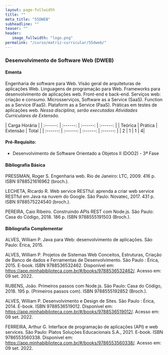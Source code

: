 ```yaml
---
layout: page-fullwidth
title: ""
meta_title: "55DWEB"
subheadline: ""
teaser: ""
header:
   image_fullwidth: "logo.png"
permalink: "/curso/matriz-curricular/55dweb/"
---
```


### **Desenvolvimento de Software Web (DWEB)**

#### **Ementa**

Engenharia de software para Web. Visão geral de arquiteturas de aplicações Web. Linguagens de programação para Web. Frameworks para desenvolvimento de aplicações web. Front-end e back-end. Serviços web: criação e consumo. Microsserviços, Software as a Service (SaaS). Function as a Service (FaaS). Plataform as a Service (PaaS). Práticas em testes de aplicações web. *Nessa disciplina, serão executadas Atividades Curriculares de Extensão.*

| Carga Horária | 
| :------: | :------: | :------: | :------: |
| Teórica | Prática | Extensão | Total |
| :------: | :------: | :------: | :------: |
| 2 | 1 | 1 | 4|

#### **Pré-Requisito:**

- Desenvolvimento de Software Orientado a Objetos II (DOO2) - 3ª Fase

#### **Bibliografia Básica**

PRESSMAN, Roger S. Engenharia web. Rio de Janeiro: LTC, 2009. 416 p. ISBN 9788521616962 (broch.). 

LECHETA, Ricardo R. Web service RESTful: aprenda a criar web service RESTful em Java na nuvem do Google. São Paulo: Novatec, 2017. 431 p. ISBN 9788575224540 (broch.). 

PEREIRA, Caio Ribeiro. Construindo APIs REST com Node.js. São Paulo: Casa do Código, 2018. 186 p. ISBN 9788555191503 (Broch.). 

#### **Bibliografia Complementar**

ALVES, William P. Java para Web: desenvolvimento de aplicações. São Paulo: Érica, 2015. 

ALVES, William P. Projetos de Sistemas Web Conceitos, Estruturas, Criação de Banco de dados e Ferramentas de Desenvolvimento. São Paulo : Érica, 2015. E-book. ISBN 9788536532462. Disponível em: https://app.minhabiblioteca.com.br/#/books/9788536532462/. Acesso em: 09 set. 2022. 

RUBENS, João. Primeiros passos com Node.js. São Paulo: Casa do Código, 2018. 195 p. (Primeiros passos com). ISBN 9788555192852 (Broch.). 

ALVES, William P. Desenvolvimento e Design de Sites. São Paulo : Érica, 2014. E-book. ISBN 9788536519012. Disponível em: https://app.minhabiblioteca.com.br/#/books/9788536519012/. Acesso em: 09 set. 2022. 

FERREIRA, Arthur G. Interface de programação de aplicações (API) e web services. São Paulo: Platos Soluções Educacionais S.A., 2021. E-book. ISBN 9786553560338. Disponível em: https://app.minhabiblioteca.com.br/#/books/9786553560338/. Acesso em: 09 set. 2022. 

